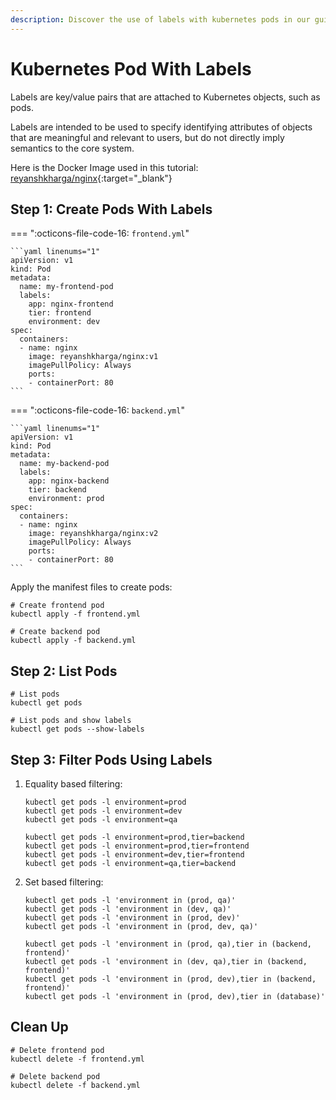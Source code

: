 ```yaml
---
description: Discover the use of labels with kubernetes pods in our guide. Learn how labels enhance organization and management in containerized applications.
---
```


# Kubernetes Pod With Labels

Labels are key/value pairs that are attached to Kubernetes objects, such as pods.

Labels are intended to be used to specify identifying attributes of objects that are meaningful and relevant to users, but do not directly imply semantics to the core system.

Here is the Docker Image used in this tutorial: [reyanshkharga/nginx]{:target="_blank"}


## Step 1: Create Pods With Labels

=== ":octicons-file-code-16: `frontend.yml`"

    ```yaml linenums="1"
    apiVersion: v1
    kind: Pod
    metadata:
      name: my-frontend-pod
      labels:
        app: nginx-frontend
        tier: frontend
        environment: dev
    spec:
      containers:
      - name: nginx
        image: reyanshkharga/nginx:v1
        imagePullPolicy: Always
        ports:
        - containerPort: 80
    ```

=== ":octicons-file-code-16: `backend.yml`"

    ```yaml linenums="1"
    apiVersion: v1
    kind: Pod
    metadata:
      name: my-backend-pod
      labels:
        app: nginx-backend
        tier: backend
        environment: prod
    spec:
      containers:
      - name: nginx
        image: reyanshkharga/nginx:v2
        imagePullPolicy: Always
        ports:
        - containerPort: 80
    ```

Apply the manifest files to create pods:

```
# Create frontend pod
kubectl apply -f frontend.yml

# Create backend pod
kubectl apply -f backend.yml
```

## Step 2: List Pods

```
# List pods
kubectl get pods

# List pods and show labels
kubectl get pods --show-labels
```


## Step 3: Filter Pods Using Labels

1. Equality based filtering:

    ```
    kubectl get pods -l environment=prod
    kubectl get pods -l environment=dev
    kubectl get pods -l environment=qa

    kubectl get pods -l environment=prod,tier=backend
    kubectl get pods -l environment=prod,tier=frontend
    kubectl get pods -l environment=dev,tier=frontend
    kubectl get pods -l environment=qa,tier=backend
    ```

2. Set based filtering:

    ```
    kubectl get pods -l 'environment in (prod, qa)'
    kubectl get pods -l 'environment in (dev, qa)'
    kubectl get pods -l 'environment in (prod, dev)'
    kubectl get pods -l 'environment in (prod, dev, qa)'

    kubectl get pods -l 'environment in (prod, qa),tier in (backend, frontend)'
    kubectl get pods -l 'environment in (dev, qa),tier in (backend, frontend)'
    kubectl get pods -l 'environment in (prod, dev),tier in (backend, frontend)'
    kubectl get pods -l 'environment in (prod, dev),tier in (database)'
    ```

## Clean Up

```
# Delete frontend pod
kubectl delete -f frontend.yml

# Delete backend pod
kubectl delete -f backend.yml
```


<!-- Hyperlinks -->
[reyanshkharga/nginx]: https://hub.docker.com/r/reyanshkharga/nginx